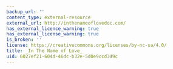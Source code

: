 ```yaml
---
backup_url: ''
content_type: external-resource
external_url: http://inthenameoflovedoc.com/
has_external_licence_warning: true
has_external_license_warning: true
is_broken: ''
license: https://creativecommons.org/licenses/by-nc-sa/4.0/
title: _In The Name of Love_
uid: 6027ef21-604d-46dc-b32e-5d0e9ccd349c
---
```

